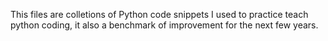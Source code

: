This files are colletions of Python code snippets I used to practice teach python coding, it also a benchmark of improvement for the next few years.
